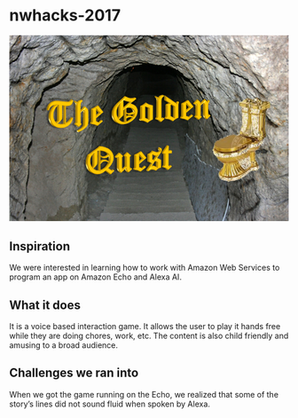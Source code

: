 # nwhacks-2017
![The Golden Quest](https://raw.githubusercontent.com/NotWoods/nwhacks-2017/master/best_logo.PNG)

## Inspiration
We were interested in learning how to work with Amazon Web Services to
program an app on Amazon Echo and Alexa AI.

## What it does
It is a voice based interaction game.
It allows the user to play it hands free while they are doing chores, work, etc.
The content is also child friendly and amusing to a broad audience.

## Challenges we ran into
When we got the game running on the Echo,
we realized that some of the story’s lines did not sound fluid when spoken by
Alexa.
